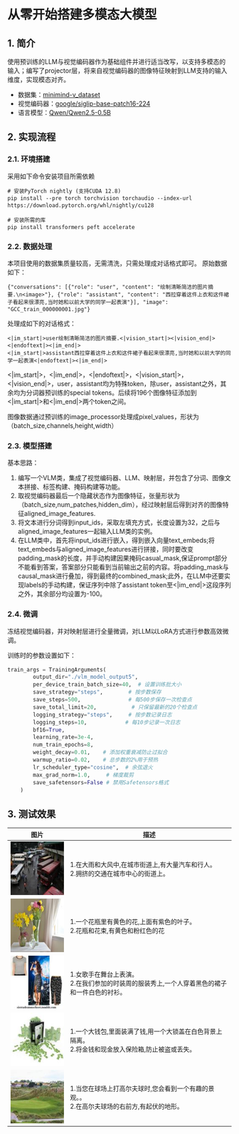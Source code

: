 # 从零开始搭建多模态大模型
## 1. 简介
使用预训练的LLM与视觉编码器作为基础组件并进行适当改写，以支持多模态的输入；编写了projector层，将来自视觉编码器的图像特征映射到LLM支持的输入维度，实现模态对齐。
- 数据集：[minimind-v_dataset](https://www.modelscope.cn/datasets/gongjy/minimind-v_dataset/files"点击跳转")
- 视觉编码器：[google/siglip-base-patch16-224](https://hf-mirror.com/google/siglip-base-patch16-224"点击跳转")
- 语言模型：[Qwen/Qwen2.5-0.5B](https://hf-mirror.com/Qwen/Qwen2.5-0.5B"点击跳转")
## 2. 实现流程
### 2.1. 环境搭建
采用如下命令安装项目所需依赖
```
# 安装PyTorch nightly (支持CUDA 12.8)
pip install --pre torch torchvision torchaudio --index-url https://download.pytorch.org/whl/nightly/cu128

# 安装所需的库
pip install transformers peft accelerate
```
### 2.2. 数据处理
本项目使用的数据集质量较高，无需清洗，只需处理成对话格式即可。
原始数据如下：
```
{"conversations": [{"role": "user", "content": "绘制清晰简洁的图片摘要.\n<image>"}, {"role": "assistant", "content": "西拉穿着这件上衣和这件裙子看起来很漂亮,当时她和以前大学的同学一起表演"}], "image": "GCC_train_000000001.jpg"}
```
处理成如下的对话格式：
```
<|im_start|>user绘制清晰简洁的图片摘要.<|vision_start|><|vision_end|><|endoftext|><|im_end|>
<|im_start|>assistant西拉穿着这件上衣和这件裙子看起来很漂亮,当时她和以前大学的同学一起表演<|endoftext|><|im_end|>
```
<|im_start|>，<|im_end|>，<|endoftext|>，<|vision_start|>，<|vision_end|>，user，assistant均为特殊token，除user，assistant之外，其余均为分词器预训练的special tokens。后续将196个图像特征添加到<|im_start|>和<|im_end|>两个token之间。

图像数据通过预训练的image_processor处理成pixel_values，形状为（batch_size,channels,height,width）
### 2.3. 模型搭建
基本思路：

1. 编写一个VLM类，集成了视觉编码器、LLM、映射层，并包含了分词、图像文本拼接、标签构建、掩码构建等功能。
2. 取视觉编码器最后一个隐藏状态作为图像特征，张量形状为（batch_size,num_patches,hidden_dim），经过映射层后得到对齐的图像特征aligned_image_features.
3. 将文本进行分词得到input_ids，采取左填充方式，长度设置为32，之后与aligned_image_features一起输入LLM类的实例。
4. 在LLM类中，首先将input_ids进行嵌入，得到嵌入向量text_embeds;将text_embeds与aligned_image_features进行拼接，同时要改变padding_mask的长度，并手动构建因果掩码casual_mask,保证prompt部分不能看到答案，答案部分只能看到当前输出之前的内容。将padding_mask与causal_mask进行叠加，得到最终的combined_mask;此外，在LLM中还要实现labels的手动构建，保证序列中除了assistant token至<|im_end|>这段序列之外，其余部分均设置为-100。
### 2.4. 微调
冻结视觉编码器，并对映射层进行全量微调，对LLM以LoRA方式进行参数高效微调。

训练时的参数设置如下：
```python
train_args = TrainingArguments(
        output_dir="./vlm_model_output5",
        per_device_train_batch_size=40,  # 设置训练批大小
        save_strategy="steps",        # 按步数保存
        save_steps=500,               # 每500步保存一次检查点
        save_total_limit=20,           # 只保留最新的20个检查点
        logging_strategy="steps",     # 按步数记录日志
        logging_steps=10,            # 每10步记录一次日志
        bf16=True, 
        learning_rate=3e-4,  
        num_train_epochs=8,
        weight_decay=0.01,    # 添加权重衰减防止过拟合
        warmup_ratio=0.02,    # 总步数的2%用于预热
        lr_scheduler_type="cosine",  # 余弦退火
        max_grad_norm=1.0,     # 梯度裁剪
        save_safetensors=False # 禁用Safetensors格式
    )
```
## 3. 测试效果

<table>
  <thead>
    <tr>
      <th>图片</th>
      <th>描述</th>
    </tr>
  </thead>
  <tbody>
    <tr>
      <td>
        <img src="./eval_images/GCC_train_000000000.jpg">
      </td>
      <td>1.在大雨和大风中,在城市街道上,有大量汽车和行人。<br> 2.拥挤的交通在城市中心的街道上。</td>
    </tr>
    <tr>
      <td>
        <img src="./eval_images/train-00000-of-00001_image_43_0.jpg">
      </td>
      <td>1.一个花瓶里有黄色的花,上面有紫色的叶子。<br> 2.花瓶和花束,有黄色和粉红色的花</td>
    </tr>
    <tr>
      <td>
        <img src="./eval_images/GCC_train_000000001.jpg">
      </td>
      <td>1.女歌手在舞台上表演。<br> 2.在我们参加的时装周的服装秀上,一个人穿着黑色的裙子和一件白色的衬衫。</td>
    </tr>
    <tr>
      <td>
        <img src="./eval_images/GCC_train_000000023.jpg">
      </td>
      <td>1.一个大钱包,里面装满了钱,用一个大锁盖在白色背景上隔离。<br> 2.将金钱和现金放入保险箱,防止被盗或丢失。</td>
    </tr>     
    <tr> 
      <td>
        <img src="./eval_images/GCC_train_000000025.jpg">
      </td>
      <td>1.当您在球场上打高尔夫球时,您会看到一个有趣的景观。。<br> 2.在高尔夫球场的右前方,有起伏的地形。</td>
    </tr>  
  </tbody>
</table>

